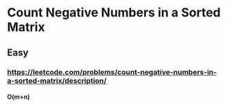 # Count Negative Numbers in a Sorted Matrix
## Easy
### https://leetcode.com/problems/count-negative-numbers-in-a-sorted-matrix/description/
#### O(m+n)